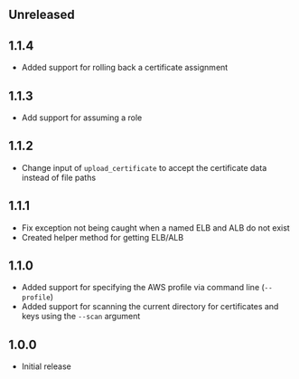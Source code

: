 ## Unreleased

## 1.1.4
- Added support for rolling back a certificate assignment

## 1.1.3
- Add support for assuming a role

## 1.1.2
- Change input of `upload_certificate` to accept the certificate data instead of file paths

## 1.1.1
- Fix exception not being caught when a named ELB and ALB do not exist
- Created helper method for getting ELB/ALB

## 1.1.0
- Added support for specifying the AWS profile via command line (`--profile`)
- Added support for scanning the current directory for certificates and keys using the `--scan` argument

## 1.0.0
- Initial release
